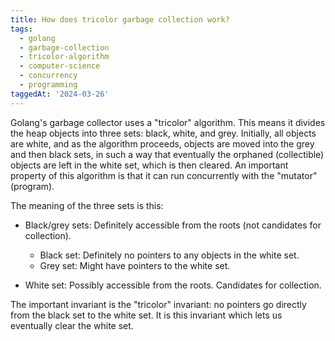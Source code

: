 ```yaml
---
title: How does tricolor garbage collection work?
tags:
  - golang
  - garbage-collection
  - tricolor-algorithm
  - computer-science
  - concurrency
  - programming
taggedAt: '2024-03-26'
---
```


Golang's garbage collector uses a "tricolor" algorithm. This means it divides the heap objects into three sets: black, white, and grey. Initially, all objects are white, and as the algorithm proceeds, objects are moved into the grey and then black sets, in such a way that eventually the orphaned (collectible) objects are left in the white set, which is then cleared. An important property of this algorithm is that it can run concurrently with the "mutator" (program).

The meaning of the three sets is this:

* Black/grey sets: Definitely accessible from the roots (not candidates for collection).

  * Black set: Definitely no pointers to any objects in the white set.
  * Grey set: Might have pointers to the white set.

* White set: Possibly accessible from the roots. Candidates for collection.

The important invariant is the "tricolor" invariant: no pointers go directly from the black set to the white set. It is this invariant which lets us eventually clear the white set.
